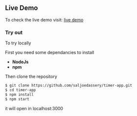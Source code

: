 
## Live Demo

To check the live demo visit: [live demo](https://saljoedassery.github.io/timer-app/)


### Try out

To try locally 

First you need some dependancies to install

- **NodeJs**
- **npm**

Then clone the repository

```sh
$ git clone https://github.com/saljoedassery/timer-app.git
$ cd timer-app
$ npm install
$ npm start
```

it will open in localhost:3000
